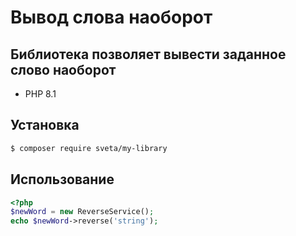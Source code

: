 # Вывод слова наоборот

## Библиотека позволяет вывести заданное слово наоборот

- PHP 8.1

## Установка

```bash
$ composer require sveta/my-library
```

## Использование

```php
<?php
$newWord = new ReverseService();
echo $newWord->reverse('string');
```